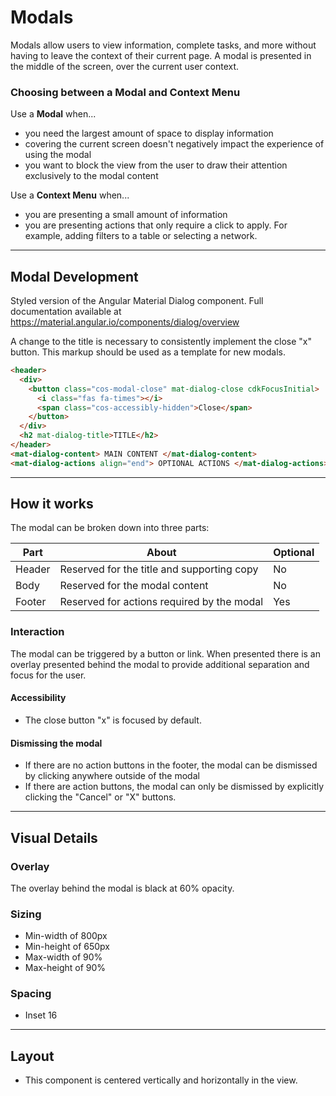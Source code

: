 # Modals

Modals allow users to view information, complete tasks, and more without having to leave the context of their current page. A modal is presented in the middle of the screen, over the current user context.

### Choosing between a Modal and Context Menu

Use a **Modal** when...

- you need the largest amount of space to display information
- covering the current screen doesn't negatively impact the experience of using the modal
- you want to block the view from the user to draw their attention exclusively to the modal content

Use a **Context Menu** when...

- you are presenting a small amount of information
- you are presenting actions that only require a click to apply. For example, adding filters to a table or selecting a network.

---

## Modal Development

Styled version of the Angular Material Dialog component. Full documentation available at https://material.angular.io/components/dialog/overview

A change to the title is necessary to consistently implement the close "x" button. This markup should be used as a template for new modals.

```html
<header>
  <div>
    <button class="cos-modal-close" mat-dialog-close cdkFocusInitial>
      <i class="fas fa-times"></i>
      <span class="cos-accessibly-hidden">Close</span>
    </button>
  </div>
  <h2 mat-dialog-title>TITLE</h2>
</header>
<mat-dialog-content> MAIN CONTENT </mat-dialog-content>
<mat-dialog-actions align="end"> OPTIONAL ACTIONS </mat-dialog-actions>
```

---

## How it works

The modal can be broken down into three parts:

| Part   | About                                      | Optional |
| ------ | ------------------------------------------ | -------- |
| Header | Reserved for the title and supporting copy | No       |
| Body   | Reserved for the modal content             | No       |
| Footer | Reserved for actions required by the modal | Yes      |

### Interaction

The modal can be triggered by a button or link. When presented there is an overlay presented behind the modal to provide additional separation and focus for the user.

#### Accessibility

- The close button "x" is focused by default.

#### Dismissing the modal

- If there are no action buttons in the footer, the modal can be dismissed by clicking anywhere outside of the modal
- If there are action buttons, the modal can only be dismissed by explicitly clicking the "Cancel" or "X" buttons.

---

## Visual Details

### Overlay

The overlay behind the modal is black at 60% opacity.

### Sizing

- Min-width of 800px
- Min-height of 650px
- Max-width of 90%
- Max-height of 90%

### Spacing

- Inset 16

---

## Layout

- This component is centered vertically and horizontally in the view.
